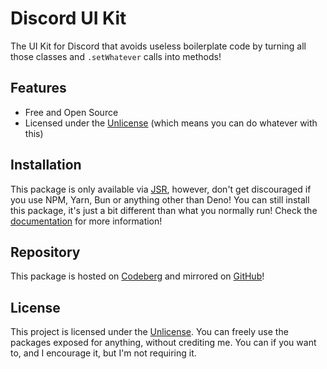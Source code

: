 # Discord UI Kit

The UI Kit for Discord that avoids useless boilerplate code by turning all those classes and `.setWhatever` calls into methods!

## Features

- Free and Open Source
- Licensed under the [Unlicense](https://unlicense.org) (which means you can do whatever with this)

## Installation

This package is only available via [JSR](https://jsr.io), however, don't get discouraged if you use NPM, Yarn, Bun or anything other than Deno!
You can still install this package, it's just a bit different than what you normally run! Check the [documentation](https://example.com) for more information!

## Repository

This package is hosted on [Codeberg](https://codeberg.org/Yoshiboi18303/discord-ui-kit) and mirrored on [GitHub](https://github.com/Discord-UI-Kit/main)!

## License

This project is licensed under the [Unlicense](https://unlicense.org). You can freely use the packages exposed for anything, without crediting me.
You can if you want to, and I encourage it, but I'm not requiring it.
